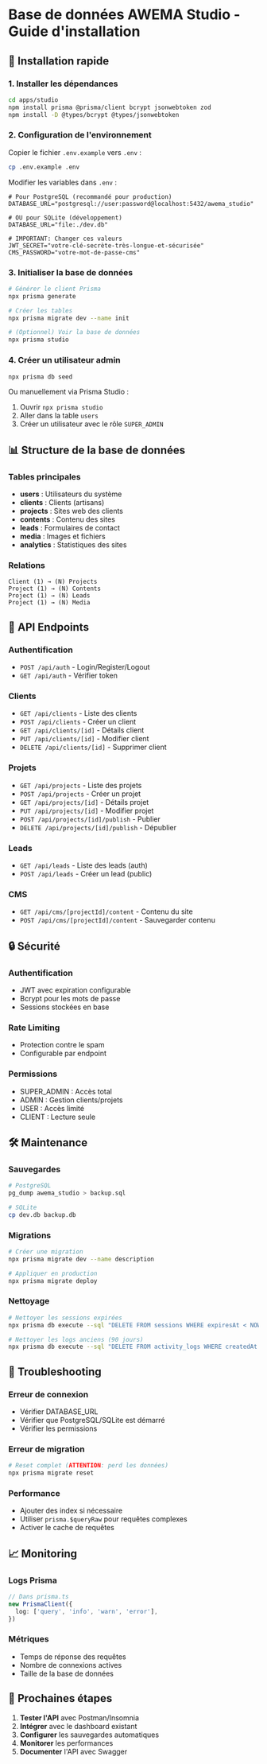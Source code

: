 # Base de données AWEMA Studio - Guide d'installation

## 🚀 Installation rapide

### 1. Installer les dépendances

```bash
cd apps/studio
npm install prisma @prisma/client bcrypt jsonwebtoken zod
npm install -D @types/bcrypt @types/jsonwebtoken
```

### 2. Configuration de l'environnement

Copier le fichier `.env.example` vers `.env` :

```bash
cp .env.example .env
```

Modifier les variables dans `.env` :

```env
# Pour PostgreSQL (recommandé pour production)
DATABASE_URL="postgresql://user:password@localhost:5432/awema_studio"

# OU pour SQLite (développement)
DATABASE_URL="file:./dev.db"

# IMPORTANT: Changer ces valeurs
JWT_SECRET="votre-clé-secrète-très-longue-et-sécurisée"
CMS_PASSWORD="votre-mot-de-passe-cms"
```

### 3. Initialiser la base de données

```bash
# Générer le client Prisma
npx prisma generate

# Créer les tables
npx prisma migrate dev --name init

# (Optionnel) Voir la base de données
npx prisma studio
```

### 4. Créer un utilisateur admin

```bash
npx prisma db seed
```

Ou manuellement via Prisma Studio :
1. Ouvrir `npx prisma studio`
2. Aller dans la table `users`
3. Créer un utilisateur avec le rôle `SUPER_ADMIN`

## 📊 Structure de la base de données

### Tables principales

- **users** : Utilisateurs du système
- **clients** : Clients (artisans)
- **projects** : Sites web des clients
- **contents** : Contenu des sites
- **leads** : Formulaires de contact
- **media** : Images et fichiers
- **analytics** : Statistiques des sites

### Relations

```
Client (1) → (N) Projects
Project (1) → (N) Contents
Project (1) → (N) Leads
Project (1) → (N) Media
```

## 🔌 API Endpoints

### Authentification
- `POST /api/auth` - Login/Register/Logout
- `GET /api/auth` - Vérifier token

### Clients
- `GET /api/clients` - Liste des clients
- `POST /api/clients` - Créer un client
- `GET /api/clients/[id]` - Détails client
- `PUT /api/clients/[id]` - Modifier client
- `DELETE /api/clients/[id]` - Supprimer client

### Projets
- `GET /api/projects` - Liste des projets
- `POST /api/projects` - Créer un projet
- `GET /api/projects/[id]` - Détails projet
- `PUT /api/projects/[id]` - Modifier projet
- `POST /api/projects/[id]/publish` - Publier
- `DELETE /api/projects/[id]/publish` - Dépublier

### Leads
- `GET /api/leads` - Liste des leads (auth)
- `POST /api/leads` - Créer un lead (public)

### CMS
- `GET /api/cms/[projectId]/content` - Contenu du site
- `POST /api/cms/[projectId]/content` - Sauvegarder contenu

## 🔒 Sécurité

### Authentification
- JWT avec expiration configurable
- Bcrypt pour les mots de passe
- Sessions stockées en base

### Rate Limiting
- Protection contre le spam
- Configurable par endpoint

### Permissions
- SUPER_ADMIN : Accès total
- ADMIN : Gestion clients/projets
- USER : Accès limité
- CLIENT : Lecture seule

## 🛠️ Maintenance

### Sauvegardes
```bash
# PostgreSQL
pg_dump awema_studio > backup.sql

# SQLite
cp dev.db backup.db
```

### Migrations
```bash
# Créer une migration
npx prisma migrate dev --name description

# Appliquer en production
npx prisma migrate deploy
```

### Nettoyage
```bash
# Nettoyer les sessions expirées
npx prisma db execute --sql "DELETE FROM sessions WHERE expiresAt < NOW()"

# Nettoyer les logs anciens (90 jours)
npx prisma db execute --sql "DELETE FROM activity_logs WHERE createdAt < NOW() - INTERVAL '90 days'"
```

## 🐛 Troubleshooting

### Erreur de connexion
- Vérifier DATABASE_URL
- Vérifier que PostgreSQL/SQLite est démarré
- Vérifier les permissions

### Erreur de migration
```bash
# Reset complet (ATTENTION: perd les données)
npx prisma migrate reset
```

### Performance
- Ajouter des index si nécessaire
- Utiliser `prisma.$queryRaw` pour requêtes complexes
- Activer le cache de requêtes

## 📈 Monitoring

### Logs Prisma
```typescript
// Dans prisma.ts
new PrismaClient({
  log: ['query', 'info', 'warn', 'error'],
})
```

### Métriques
- Temps de réponse des requêtes
- Nombre de connexions actives
- Taille de la base de données

## 🚀 Prochaines étapes

1. **Tester l'API** avec Postman/Insomnia
2. **Intégrer** avec le dashboard existant
3. **Configurer** les sauvegardes automatiques
4. **Monitorer** les performances
5. **Documenter** l'API avec Swagger